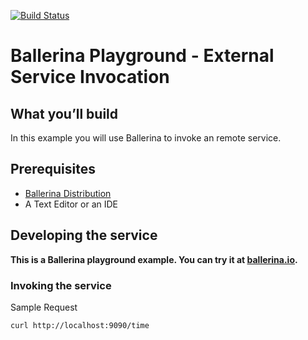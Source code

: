 [![Build Status](https://travis-ci.org/ballerina-guides/playground-external-service.svg?branch=master)](https://travis-ci.org/ballerina-guides/playground-external-service)

# Ballerina Playground - External Service Invocation 
 
## <a name="what-you-build"></a> What you’ll build 

In this example you will use Ballerina to invoke an remote service. 
 
## <a name="pre-req"></a> Prerequisites
- [Ballerina Distribution](https://github.com/ballerina-lang/ballerina/blob/master/docs/quick-tour.md)
- A Text Editor or an IDE 

## <a name="developing-service"></a> Developing the service 

**This is a Ballerina playground example. You can try it at  [ballerina.io](https://ballerina.io).**
 
### <a name="invoking"></a> Invoking the service
  
Sample Request 
```
curl http://localhost:9090/time
```
